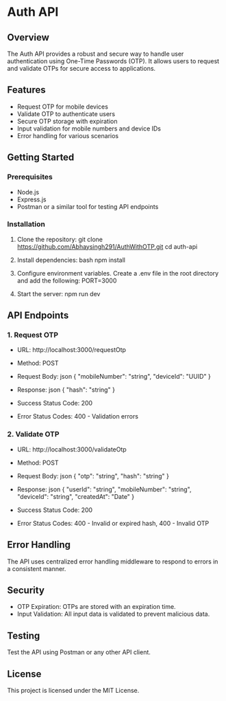 # Auth API

## Overview
The Auth API provides a robust and secure way to handle user authentication using One-Time Passwords (OTP). It allows users to request and validate OTPs for secure access to applications.

## Features
- Request OTP for mobile devices
- Validate OTP to authenticate users
- Secure OTP storage with expiration
- Input validation for mobile numbers and device IDs
- Error handling for various scenarios

## Getting Started

### Prerequisites
- Node.js
- Express.js 
- Postman or a similar tool for testing API endpoints

### Installation
1. Clone the repository:
   git clone https://github.com/Abhaysingh291/AuthWithOTP.git
   cd auth-api
   
2. Install dependencies:
   bash
   npm install
   
3. Configure environment variables. Create a .env file in the root directory and add the following:
   PORT=3000
   
4. Start the server:
   npm run dev
   

## API Endpoints

### 1. Request OTP
- URL: http://localhost:3000/requestOtp
- Method: POST
- Request Body:
  json
  {
    "mobileNumber": "string",
    "deviceId": "UUID"
  }
  
- Response:
  json
  {
    "hash": "string"
  }
  
- Success Status Code: 200
- Error Status Codes: 400 - Validation errors

### 2. Validate OTP
- URL: http://localhost:3000/validateOtp
- Method: POST
- Request Body:
  json
  {
    "otp": "string",
    "hash": "string"
  }
  
- Response:
  json
  {
    "userId": "string",
    "mobileNumber": "string",
    "deviceId": "string",
    "createdAt": "Date"
  }
  
- Success Status Code: 200
- Error Status Codes: 400 - Invalid or expired hash, 400 - Invalid OTP

## Error Handling
The API uses centralized error handling middleware to respond to errors in a consistent manner.

## Security
- OTP Expiration: OTPs are stored with an expiration time.
- Input Validation: All input data is validated to prevent malicious data.

## Testing
Test the API using Postman or any other API client.

## License
This project is licensed under the MIT License.
